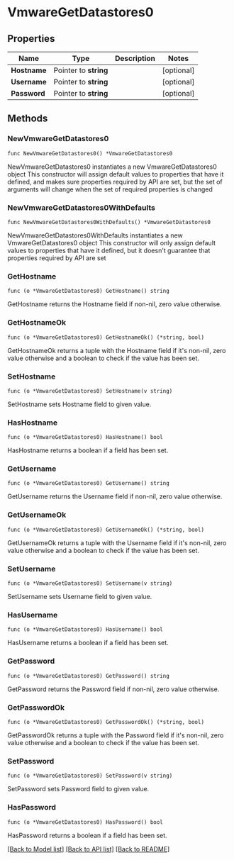 # VmwareGetDatastores0

## Properties

Name | Type | Description | Notes
------------ | ------------- | ------------- | -------------
**Hostname** | Pointer to **string** |  | [optional] 
**Username** | Pointer to **string** |  | [optional] 
**Password** | Pointer to **string** |  | [optional] 

## Methods

### NewVmwareGetDatastores0

`func NewVmwareGetDatastores0() *VmwareGetDatastores0`

NewVmwareGetDatastores0 instantiates a new VmwareGetDatastores0 object
This constructor will assign default values to properties that have it defined,
and makes sure properties required by API are set, but the set of arguments
will change when the set of required properties is changed

### NewVmwareGetDatastores0WithDefaults

`func NewVmwareGetDatastores0WithDefaults() *VmwareGetDatastores0`

NewVmwareGetDatastores0WithDefaults instantiates a new VmwareGetDatastores0 object
This constructor will only assign default values to properties that have it defined,
but it doesn't guarantee that properties required by API are set

### GetHostname

`func (o *VmwareGetDatastores0) GetHostname() string`

GetHostname returns the Hostname field if non-nil, zero value otherwise.

### GetHostnameOk

`func (o *VmwareGetDatastores0) GetHostnameOk() (*string, bool)`

GetHostnameOk returns a tuple with the Hostname field if it's non-nil, zero value otherwise
and a boolean to check if the value has been set.

### SetHostname

`func (o *VmwareGetDatastores0) SetHostname(v string)`

SetHostname sets Hostname field to given value.

### HasHostname

`func (o *VmwareGetDatastores0) HasHostname() bool`

HasHostname returns a boolean if a field has been set.

### GetUsername

`func (o *VmwareGetDatastores0) GetUsername() string`

GetUsername returns the Username field if non-nil, zero value otherwise.

### GetUsernameOk

`func (o *VmwareGetDatastores0) GetUsernameOk() (*string, bool)`

GetUsernameOk returns a tuple with the Username field if it's non-nil, zero value otherwise
and a boolean to check if the value has been set.

### SetUsername

`func (o *VmwareGetDatastores0) SetUsername(v string)`

SetUsername sets Username field to given value.

### HasUsername

`func (o *VmwareGetDatastores0) HasUsername() bool`

HasUsername returns a boolean if a field has been set.

### GetPassword

`func (o *VmwareGetDatastores0) GetPassword() string`

GetPassword returns the Password field if non-nil, zero value otherwise.

### GetPasswordOk

`func (o *VmwareGetDatastores0) GetPasswordOk() (*string, bool)`

GetPasswordOk returns a tuple with the Password field if it's non-nil, zero value otherwise
and a boolean to check if the value has been set.

### SetPassword

`func (o *VmwareGetDatastores0) SetPassword(v string)`

SetPassword sets Password field to given value.

### HasPassword

`func (o *VmwareGetDatastores0) HasPassword() bool`

HasPassword returns a boolean if a field has been set.


[[Back to Model list]](../README.md#documentation-for-models) [[Back to API list]](../README.md#documentation-for-api-endpoints) [[Back to README]](../README.md)


